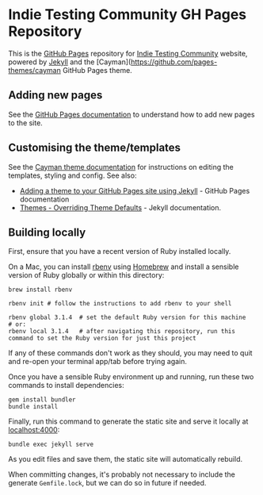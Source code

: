 # Indie Testing Community GH Pages Repository
This is the [GitHub Pages](https://pages.github.com/) repository for [Indie Testing Community](https://www.indie-testing.community/) website, powered by [Jekyll](https://jekyllrb.com/) and the [Cayman](https://github.com/pages-themes/cayman GitHub Pages theme.

## Adding new pages

See the [GitHub Pages documentation](https://docs.github.com/en/pages/setting-up-a-github-pages-site-with-jekyll/adding-content-to-your-github-pages-site-using-jekyll) to understand how to add new pages to the site.

## Customising the theme/templates

See the [Cayman theme documentation](https://github.com/pages-themes/cayman#customizing) for instructions on editing the templates, styling and config. See also:
* [Adding a theme to your GitHub Pages site using Jekyll](https://docs.github.com/en/pages/setting-up-a-github-pages-site-with-jekyll/adding-a-theme-to-your-github-pages-site-using-jekyll) - GitHub Pages documentation
* [Themes - Overriding Theme Defaults](https://jekyllrb.com/docs/themes/#overriding-theme-defaults) - Jekyll documentation.

## Building locally

First, ensure that you have a recent version of Ruby installed locally. 

On a Mac, you can install [rbenv](https://github.com/rbenv/rbenv) using [Homebrew](https://brew.sh/) and install a sensible version of Ruby globally or within this directory:
```
brew install rbenv 

rbenv init # follow the instructions to add rbenv to your shell

rbenv global 3.1.4  # set the default Ruby version for this machine
# or:
rbenv local 3.1.4   # after navigating this repository, run this command to set the Ruby version for just this project
```

If any of these commands don't work as they should, you may need to quit and re-open your terminal app/tab before trying again.

Once you have a sensible Ruby environment up and running, run these two commands to install dependencies:
```
gem install bundler
bundle install
```

Finally, run this command to generate the static site and serve it locally at [localhost:4000](http://localhost:4000/):
```
bundle exec jekyll serve
```

As you edit files and save them, the static site will automatically rebuild.

When committing changes, it's probably not necessary to include the generate `Gemfile.lock`, but we can do so in future if needed.